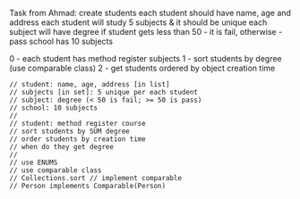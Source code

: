 Task from Ahmad:
 create students
 each student should have name, age and address
 each student will study 5 subjects & it should be unique
 each subject will have degree
 if student gets less than 50 - it is fail, otherwise - pass
 school has 10 subjects

 0 - each student has method register subjects
 1 - sort students by degree (use comparable class)
 2 - get students ordered by object creation time

    // student: name, age, address [in list]
    // subjects [in set]: 5 unique per each student
    // subject: degree (< 50 is fail; >= 50 is pass)
    // school: 10 subjects
    //
    // student: method register course
    // sort students by SUM degree
    // order students by creation time
    // when do they get degree
    //
    // use ENUMS
    // use comparable class
    // Collections.sort // implement comparable
    // Person implements Comparable(Person)

